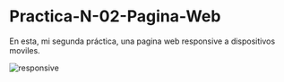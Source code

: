 # Practica-N-02-Pagina-Web
En esta, mi segunda práctica, una pagina web responsive a dispositivos moviles. 

![responsive](https://user-images.githubusercontent.com/66977485/85189082-28931d80-b271-11ea-897c-0bd5d2b6b99f.png)
